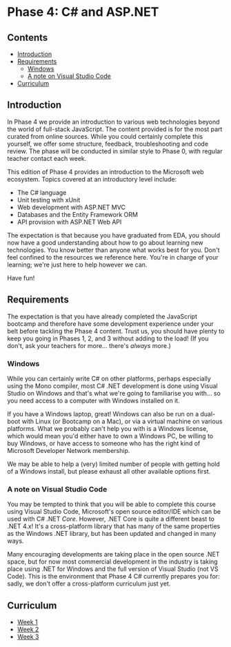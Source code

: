 # Phase 4: C# and ASP.NET

## Contents

 - [Introduction](#introduction)
 - [Requirements](#requirements)
   - [Windows](#windows)
   - [A note on Visual Studio Code](#a-note-on-visual-studio-code)
 - [Curriculum](#curriculum)


## Introduction

In Phase 4 we provide an introduction to various web technologies beyond the world of full-stack JavaScript. The content provided is for the most part curated from online sources. While you could certainly complete this yourself, we offer some structure, feedback, troubleshooting and code review. The phase will be conducted in similar style to Phase 0, with regular teacher contact each week.

This edition of Phase 4 provides an introduction to the Microsoft web ecosystem. Topics covered at an introductory level include:

 - The C# language
 - Unit testing with xUnit
 - Web development with ASP.NET MVC
 - Databases and the Entity Framework ORM
 - API provision with ASP.NET Web API

The expectation is that because you have graduated from EDA, you should now have a good understanding about how to go about learning new technologies. You know better than anyone what works best for you. Don't feel confined to the resources we reference here. You're in charge of your learning; we're just here to help however we can.

Have fun!


## Requirements

The expectation is that you have already completed the JavaScript bootcamp and therefore have some development experience under your belt before tackling the Phase 4 content. Trust us, you should have plenty to keep you going in Phases 1, 2, and 3 without adding to the load! (If you don't, ask your teachers for more... there's _always_ more.)


### Windows

While you can certainly write C# on other platforms, perhaps especially using the Mono compiler, most C# .NET development is done using Visual Studio on Windows and that's what we're going to familiarise you with... so you need access to a computer with Windows installed on it.

If you have a Windows laptop, great! Windows can also be run on a dual-boot with Linux (or Bootcamp on a Mac), or via a virtual machine on various platforms. What we probably can't help you with is a Windows license, which would mean you'd either have to own a Windows PC, be willing to buy Windows, or have access to someone who has the right kind of Microsoft Developer Network membership.

We may be able to help a (very) limited number of people with getting hold of a Windows install, but please exhaust all other available options first.


### A note on Visual Studio Code

You may be tempted to think that you will be able to complete this course using Visual Studio Code, Microsoft's open source editor/IDE which can be used with C# .NET _Core_. However, .NET Core is quite a different beast to .NET 4.x! It's a cross-platform library that has many of the same properties as the Windows .NET library, but has been updated and changed in many ways.

Many encouraging developments are taking place in the open source .NET space, but for now most commercial development in the industry is taking place using .NET for Windows and the full version of Visual Studio (not VS Code). This is the environment that Phase 4 C# currently prepares you for: sadly, we don't offer a cross-platform curriculum just yet.


## Curriculum

 - [Week 1](week1/README.md)
 - [Week 2](week2/README.md)
 - [Week 3](week3/README.md)
